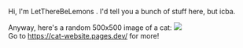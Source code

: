 Hi, I'm LetThereBeLemons <!--or ltblem-->. I'd tell you a bunch of stuff here, but icba.

Anyway, here's a random 500x500 image of a cat:
    <!--There's 8 whitespaces on this line to make sure GitHub renders the linebreak properly-->    <!--Strange, I know. Sorry.-->
![](http://theoldreader.com/kittens/500/500)
    <!--Another 8 whitespaces, grr-->    
Go to https://cat-website.pages.dev/ for more!
